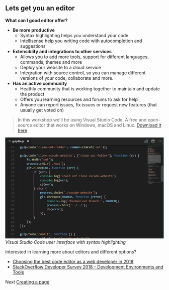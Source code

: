 ## Lets get you an editor
**What can I good editor offer?**

- **Be more productive**
  - Syntax highlighting helps you understand your code
  - Intellisense help you writing code with autocompletion and suggestions
- **Extensiblity and integrations to other services**
  - Allows you to add more tools, support for different languages, commands, themes and more
  - Deploy your website to a cloud service
  - Integration with source control, so you can manage different versions of your code, collaborate and more.
- **Has an active community**
  - Heathly community that is working together to maintain and update the product
  - Offers you learning resources and forums to ask for help
  - Anyone can report issues, fix issues or request new features (that usually get voted on)

> In this workshop we'll be using Visual Studio Code. A free and open-source editor that works on Windows, macOS and Linux. [Download it here](http://code.visualstudio.com)


![Visual Studio Code interface](images/vscodeUI.png)
*Visual Studio Code user interface with syntax highlighting*

Interested in learning more about editors and different options?
* [Choosing the best code editor as a web developer in 2018](https://designrevision.com/best-code-editor/)
* [StackOverflow Developer Survey 2018 - Development Environments and Tools](https://insights.stackoverflow.com/survey/2018/#development-environments-and-tools)

Next [Creating a page](https://github.com/DrazenDodik/mimmitkoodaa/blob/master/mimmitkoodaa-intro/part2_creatingAPage.md)
